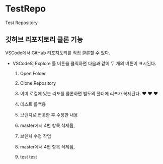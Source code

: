 # TestRepo
 
Test Repository

## 깃허브 리포지토리 클론 기능

VSCode에서 GitHub 리포지토리를 직접 클론할 수 있다.

- VSCode의 Explore 툴 버튼을 클릭하면 다음과 같이 두 개의 버튼이 표시된다.
  1. Open Folder
  2. Clone Repository    
  

  3. 이미 로컬에 있는 리포를 클론하면 별도의 폴더에 리포가 복제된다. :heart: :heart: :heart:
  4. 테스트 롤백용
  5. 브렌치로 변경한 후 수정한 내용
  
  6. master에서 4번 항목 삭제됨, 
  6. 브렌치 수정 작업
  7. master에서 4번 항목 삭제됨, 
  8. test test


